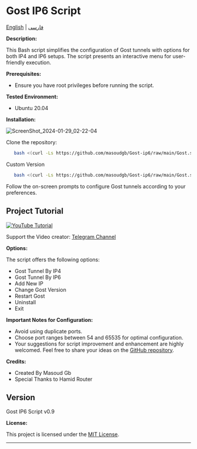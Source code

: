 # Gost IP6 Script

[English](README.md) | [فارسی](README-Fa.md)

**Description:**

This Bash script simplifies the configuration of Gost tunnels with options for both IP4 and IP6 setups. The script presents an interactive menu for user-friendly execution.


**Prerequisites:**

- Ensure you have root privileges before running the script.

**Tested Environment:**

- Ubuntu 20.04

**Installation:**

![ScreenShot_2024-01-29_02-22-04](https://github.com/masoudgb/Gost-ip6/assets/87688187/3ea6679e-2870-4b6d-9895-1969d2cd1486)


Clone the repository:

```bash
   bash <(curl -Ls https://github.com/masoudgb/Gost-ip6/raw/main/Gost.sh)
   ```
  
Custom Version 

```bash
   bash <(curl -Ls https://github.com/masoudgb/Gost-ip6/raw/main/Gost.sh) v0.6
   ```

Follow the on-screen prompts to configure Gost tunnels according to your preferences.


## Project Tutorial

[![YouTube Tutorial](https://img.youtube.com/vi/AHzhI7TUJSI/0.jpg)](https://youtu.be/AHzhI7TUJSI)

Support the Video creator: [Telegram Channel](https://t.me/+2S96GjBZJ1cxYzVk)


**Options:**

The script offers the following options:

- Gost Tunnel By IP4
- Gost Tunnel By IP6
- Add New IP
- Change Gost Version
- Restart Gost
- Uninstall
- Exit


**Important Notes for Configuration:**

- Avoid using duplicate ports.
- Choose port ranges between 54 and 65535 for optimal configuration.
- Your suggestions for script improvement and enhancement are highly welcomed. Feel free to share your ideas on the [GitHub repository](https://github.com/your-username/gost-ip6-script).


**Credits:**

- Created By Masoud Gb
- Special Thanks to Hamid Router

## Version

Gost IP6 Script v0.9

**License:**

This project is licensed under the [MIT License](LICENSE).

---
